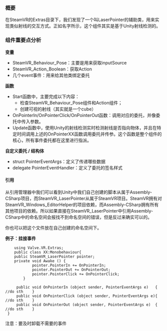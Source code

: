 ### 概要

在SteamVR的Extras目录下，我们发现了一个叫LaserPointer的辅助类，用来实现类似射线的交互方式。正如名字所示，这个组件其实是基于Unity射线检测的。

### 组件重要点分析

**变量**

- SteamVR_Behaviour_Pose：主要是用来获取inputSource
- SteamVR_Action_Boolean：获取Action
- 几个event事件：用来给其他类绑定委托

**函数**

- Start函数中，主要完成以下内容：
  - 检查SteamVR_Behaviour_Pose组件和Action组件；
  - 创建可视的射线（其实就是一个cube）
- OnPointerIn/OnPointerClick/OnPointerOut函数：调用对应的委托，并像委托中传入参数。
- Update函数中，使用Unity的射线检测实时检测射线是否指向物体，并且在特定时间调用上述的OnPointerXX函数调用委托并传参。这个函数是整个组件的核心，所有事件委托都在这里进行指派。

**自定义委托 / 结构体**

- struct PointerEventArgs：定义了传递哪些数据
- delegate PointerEventHandler：定义了委托的签名样式

#### 引用

从引用管理器中我们可以看到Unity中我们自己创建的脚本从属于Assembly-CSharp项目，而SteamVR_LaserPointer从属于SteamVR项目。SteamVR拥有对SteamVR_Windows_EditorHelper的项目依赖，而Assembly-CSharp拥有所有其他项目的依赖。所以如果直接在SteamVR_LaserPointer中引用Assembly-CSharp中的命名空间会报找不到命名空间的错误，但是反过来确实可以的。

你也可以把这个文件放在自己创建的命名空间下。

**例子：挂接事件**

```
	using Valve.VR.Extras;
	public class XX:Monobehaviour{
	public SteamVR_LaserPointer pointer;
	private void Awake () {
            pointer.PointerIn += OnPointerIn;
            pointer.PointerOut += OnPointerOut;
            pointer.PointerClick += OnPointerClick;
        }

     public void OnPointerIn (object sender, PointerEventArgs e)   {	//do sth	}
     public void OnPointerClick (object sender, PointerEventArgs e){	//do sth	}
     public void OnPointerOut (object sender, PointerEventArgs e)  {	//do sth	}
 }
```



注意：要及时卸载不需要的事件

























